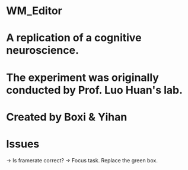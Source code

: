 # WM_Editor
# A replication of a cognitive neuroscience.
# The experiment was originally conducted by Prof. Luo Huan's lab.
# Created by Boxi & Yihan

# Issues
-> Is framerate correct?
-> Focus task. Replace the green box.
